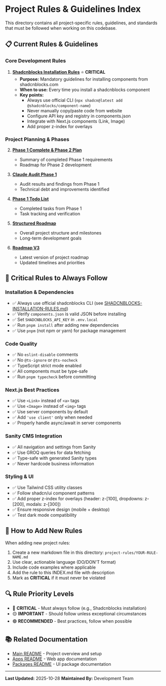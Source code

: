 # Project Rules & Guidelines Index

This directory contains all project-specific rules, guidelines, and standards that must be followed when working on this codebase.

## 📋 Current Rules & Guidelines

### Core Development Rules

1. **[Shadcnblocks Installation Rules](./SHADCNBLOCKS-INSTALLATION-RULES.md)** ⭐ **CRITICAL**
   - **Purpose:** Mandatory guidelines for installing components from shadcnblocks.com
   - **When to use:** Every time you install a shadcnblocks component
   - **Key points:**
     - Always use official CLI (`npx shadcn@latest add @shadcnblocks/component-name`)
     - Never manually copy/paste code from website
     - Configure API key and registry in components.json
     - Integrate with Next.js components (Link, Image)
     - Add proper z-index for overlays

### Project Planning & Phases

2. **[Phase 1 Complete & Phase 2 Plan](./PHASE1-COMPLETE-PHASE2-PLAN.md)**
   - Summary of completed Phase 1 requirements
   - Roadmap for Phase 2 development

3. **[Claude Audit Phase 1](./CLAUDE-AUDIT-PHASE1.md)**
   - Audit results and findings from Phase 1
   - Technical debt and improvements identified

4. **[Phase 1 Todo List](./phase-1-todo-list.md)**
   - Completed tasks from Phase 1
   - Task tracking and verification

5. **[Structured Roadmap](./structured-roadmap.md)**
   - Overall project structure and milestones
   - Long-term development goals

6. **[Roadmap V3](./roadmap-v3.md)**
   - Latest version of project roadmap
   - Updated timelines and priorities

## 🚨 Critical Rules to Always Follow

### Installation & Dependencies

- ✅ Always use official shadcnblocks CLI (see [SHADCNBLOCKS-INSTALLATION-RULES.md](./SHADCNBLOCKS-INSTALLATION-RULES.md))
- ✅ Verify `components.json` is valid JSON before installing
- ✅ Set `SHADCNBLOCKS_API_KEY` in `.env.local`
- ✅ Run `pnpm install` after adding new dependencies
- ✅ Use `pnpm` (not npm or yarn) for package management

### Code Quality

- ✅ No `eslint-disable` comments
- ✅ No `@ts-ignore` or `@ts-nocheck`
- ✅ TypeScript strict mode enabled
- ✅ All components must be type-safe
- ✅ Run `pnpm typecheck` before committing

### Next.js Best Practices

- ✅ Use `<Link>` instead of `<a>` tags
- ✅ Use `<Image>` instead of `<img>` tags
- ✅ Use server components by default
- ✅ Add `'use client'` only when needed
- ✅ Properly handle async/await in server components

### Sanity CMS Integration

- ✅ All navigation and settings from Sanity
- ✅ Use GROQ queries for data fetching
- ✅ Type-safe with generated Sanity types
- ✅ Never hardcode business information

### Styling & UI

- ✅ Use Tailwind CSS utility classes
- ✅ Follow shadcn/ui component patterns
- ✅ Add proper z-index for overlays (header: z-[100], dropdowns: z-[200], modals: z-[300])
- ✅ Ensure responsive design (mobile + desktop)
- ✅ Test dark mode compatibility

## 📝 How to Add New Rules

When adding new project rules:

1. Create a new markdown file in this directory: `project-rules/YOUR-RULE-NAME.md`
2. Use clear, actionable language (DO/DON'T format)
3. Include code examples where applicable
4. Add the rule to this INDEX.md file with description
5. Mark as **CRITICAL** if it must never be violated

## 🔍 Rule Priority Levels

- 🔴 **CRITICAL** - Must always follow (e.g., Shadcnblocks installation)
- 🟡 **IMPORTANT** - Should follow unless exceptional circumstances
- 🟢 **RECOMMENDED** - Best practices, follow when possible

## 📚 Related Documentation

- [Main README](../README.md) - Project overview and setup
- [Apps README](../apps/web/README.md) - Web app documentation
- [Packages README](../packages/ui/README.md) - UI package documentation

---

**Last Updated:** 2025-10-28
**Maintained By:** Development Team
